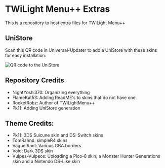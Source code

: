 # TWiLight Menu++ Extras
This is a repository to host extra files for TWiLight Menu++

## UniStore
Scan this QR code in Universal-Updater to add a UniStore with these skins for easy installation:

![QR code to the UniStore](https://raw.githubusercontent.com/DS-Homebrew/twlmenu-extras/master/unistore/twlmenu-skins.png)

## Repository Credits
- NightYoshi370: Organizing everything
- FlameKat53: Adding ReadME's to skins that do not have one.
- RocketRobz: Author of TWiLightMenu++
- Pk11: Adding UniStore generation

## Theme Credits:
- Pk11: 3DS Suicune skin and DSi Switch skins
- TomRannd: simpleR4 skins
- Vague Rant: Various GBA borders
- Void: Dark 3DS skin
- Vulpes-Vulpeos: Uploading a Pico-8 skin, a Monster Hunter Generations skin and a Nintendo DS-Like skin

